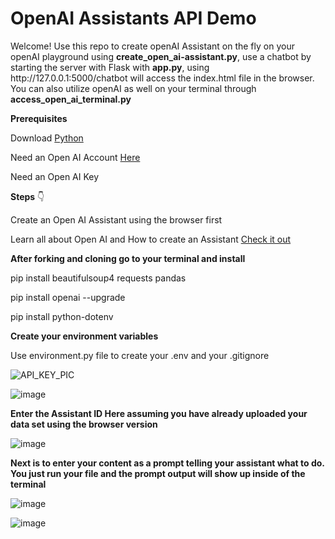 # OpenAI Assistants API Demo

<p></p>
<p>Welcome! Use this repo to create openAI Assistant on the fly on your openAI playground using <strong>create_open_ai-assistant.py</strong>, use a chatbot by starting the server with Flask with <strong>app.py</strong>, using http://127.0.0.1:5000/chatbot will access the index.html file in the browser. You can also utilize openAI as well on your terminal through <strong>access_open_ai_terminal.py</strong></p>
<p></p>
<p><strong>Prerequisites</strong></p>
<p></p>
<p>Download <a target="_blank" rel="noopener noreferrer" href="https://www.python.org/downloads/">Python</a></p>
<p>Need an Open AI Account <a target="_blank" rel="noopener noreferrer" href="https://platform.openai.com/apps">Here</a></p>
<p></p>
<p>Need an Open AI Key</p>
<p></p>
<p></p>
<p></p>
<p><strong>Steps</strong> 👇</p>
<p></p>
<p></p>
<p>Create an Open AI Assistant using the browser first</p>
<p>Learn all about Open AI and How to create an Assistant <a target="_blank" rel="noopener noreferrer" href="https://docs.google.com/document/d/1kUKiFeQazZIN04Y0A-OngeInWGylGJtE3VleCYuVGe4/edit?usp=sharing">Check it out</a></p>
<p></p>
<p></p>
<p><strong>After forking and cloning go to your terminal and install</strong></p>
<p></p>
<p></p>
<p>pip install beautifulsoup4 requests pandas</p>
<p></p>
<p></p>
<p>pip install openai --upgrade</p>
<p></p>
<p>pip install python-dotenv</p>
<p></p>
<p><strong>Create your environment variables</strong></p>
<p>Use environment.py file to create your .env and your .gitignore</p>

![API_KEY_PIC](https://github.com/user-attachments/assets/34a2eeda-20b5-4cb7-86ce-1d047c9c43d1)

<p></p>

![image](https://github.com/user-attachments/assets/56c2c572-1e2a-4555-b4ca-0d2af7761fbe)


<p></p>

<p><strong>Enter the Assistant ID Here assuming you have already uploaded your data set using the browser version</strong></p>

![image](https://github.com/user-attachments/assets/108d30ce-5ca4-4b5b-a0a9-703f6ccf69f8)


<p></p>

<p><strong>Next is to enter your content as a prompt telling your assistant what to do. You just run your file and the prompt output will show up inside of the terminal</strong></p>

![image](https://github.com/user-attachments/assets/5ce95fde-d34c-4e0e-bd75-2e979a10716d)

<p></p>

![image](https://github.com/user-attachments/assets/6d6fc3a9-7da8-406f-9bbd-1e45baac6718)













